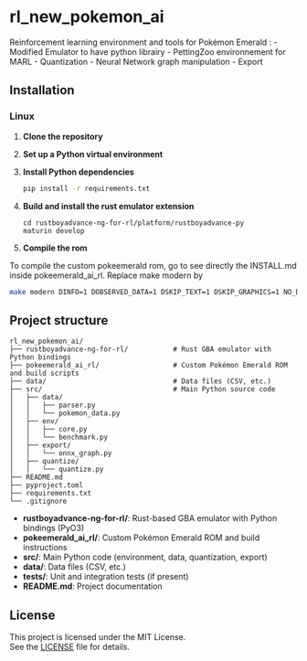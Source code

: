 # rl_new_pokemon_ai

Reinforcement learning environment and tools for Pokémon Emerald : 
    - Modified Emulator to have python librairy 
    - PettingZoo environnement for MARL
    - Quantization 
    - Neural Network graph manipulation 
    - Export 

##  Installation 
### Linux 
1. **Clone the repository**
2. **Set up a Python virtual environment**
3. **Install Python dependencies**
   ```sh
   pip install -r requirements.txt
   ```

4. **Build and install the rust emulator extension**
    ```
    cd rustboyadvance-ng-for-rl/platform/rustboyadvance-py
    maturin develop
    ```

5. **Compile the rom**

To compile the custom pokeemerald rom, go to see directly the INSTALL.md inside pokeemerald_ai_rl. Replace make modern by 
```bash
make modern DINFO=1 DOBSERVED_DATA=1 DSKIP_TEXT=1 DSKIP_GRAPHICS=1 NO_DEBUG=1 -j
```

## Project structure
```
rl_new_pokemon_ai/
├── rustboyadvance-ng-for-rl/           # Rust GBA emulator with Python bindings
├── pokeemerald_ai_rl/                  # Custom Pokémon Emerald ROM and build scripts
├── data/                               # Data files (CSV, etc.)
├── src/                                # Main Python source code
│   ├── data/
│   │   ├── parser.py
│   │   └── pokemon_data.py
│   ├── env/
│   │   ├── core.py
│   │   └── benchmark.py
│   ├── export/
│   │   └── onnx_graph.py
│   ├── quantize/
│   │   └── quantize.py
├── README.md
├── pyproject.toml
├── requirements.txt
└── .gitignore
```
- **rustboyadvance-ng-for-rl/**: Rust-based GBA emulator with Python bindings (PyO3)
- **pokeemerald_ai_rl/**: Custom Pokémon Emerald ROM and build instructions
- **src/**: Main Python code (environment, data, quantization, export)
- **data/**: Data files (CSV, etc.)
- **tests/**: Unit and integration tests (if present)
- **README.md**: Project documentation

## License
This project is licensed under the MIT License.  
See the [LICENSE](LICENSE) file for details.